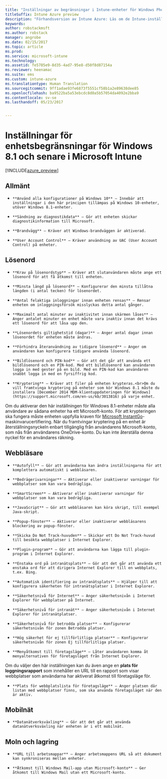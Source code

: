 ```yaml
---
title: "Inställningar av begränsningar i Intune-enheter för Windows Phone 8.1"
titleSuffix: Intune Azure preview
description: "Förhandsversion av Intune Azure: Läs om de Intune-inställningar du kan använda för att styra inställningar och funktioner på Windows 8.1-enheter."
keywords: 
author: robstackmsft
ms.author: robstack
manager: angrobe
ms.date: 02/15/2017
ms.topic: article
ms.prod: 
ms.service: microsoft-intune
ms.technology: 
ms.assetid: fe5785e9-8d35-4ad7-95e8-d50f8d87154a
ms.reviewer: heenamac
ms.suite: ems
ms.custom: intune-azure
ms.translationtype: Human Translation
ms.sourcegitcommit: 9ff1adae93fe6873f5551cf58b1a2e89638dee85
ms.openlocfilehash: ba9522ba5a53ebcdc8d0a5b57054da4092e2bba9
ms.contentlocale: sv-se
ms.lasthandoff: 05/23/2017


---
```


# <a name="windows-81-and-later-device-restriction-settings-in-microsoft-intune"></a>Inställningar för enhetsbegränsningar för Windows 8.1 och senare i Microsoft Intune

[!INCLUDE[azure_preview](./includes/azure_preview.md)]

## <a name="general"></a>Allmänt
-     **Använd alla konfigurationer på Windows 10** – Innebär att inställningar i den här principen tillämpas på Windows 10-enheter, utöver Windows 8.1-enheter.
-     **Sändning av diagnostikdata** – Gör att enheten skickar diagnostikinformation till Microsoft.
-     **Brandvägg** – Kräver att Windows-brandväggen är aktiverad.
-     **User Account Control** – Kräver användning av UAC (User Account Control) på enheter.
## <a name="password"></a>Lösenord
-     **Krav på lösenordstyp** – Kräver att slutanvändaren måste ange ett lösenord för att få åtkomst till enheten.
-     **Minsta längd på lösenord** – Konfigurerar den minsta tillåtna längden (i antal tecken) för lösenordet.
-     **Antal felaktiga inloggningar innan enheten rensas** – Rensar enheten om inloggningsförsök misslyckas detta antal gånger.
-     **Maximalt antal minuter av inaktivitet innan skärmen låses** – Anger antalet minuter en enhet måste vara inaktiv innan det krävs ett lösenord för att låsa upp den.
-     **Lösenordets giltighetstid (dagar)** – Anger antal dagar innan lösenordet för enheten måste ändras.
-     **Förhindra återanvändning av tidigare lösenord** – Anger om användaren kan konfigurera tidigare använda lösenord.
-     **Bildlösenord och PIN-kod** – Gör att det går att använda ett bildlösenord och en PIN-kod. Med ett bildlösenord kan användaren logga in med gester på en bild. Med en PIN-kod kan användaren snabbt logga in med en fyrsiffrig kod.
-     **Kryptering** – Kräver att filer på enheten krypteras.<br>Om du vill framtvinga kryptering på enheter som kör Windows 8.1 måste du installera [December 2014 MDM-klientuppdateringen för Windows](https://support.microsoft.com/en-us/kb/3013816) på varje enhet.
Om du aktiverar den här inställningen för Windows 8.1-enheter måste alla användare av sådana enheter ha ett Microsoft-konto.
För att krypteringen ska fungera måste enheten uppfylla kraven för [Microsoft InstantGo](https://blogs.windows.com/windowsexperience/2014/06/19/instantgo-a-better-way-to-sleep/#IBHULcTfI4PokO8X.97)-maskinvarucertifiering.
När du framtvingar kryptering på en enhet är återställningsnyckeln enbart tillgänglig från användarens Microsoft-konto, som nås från användarens OneDrive-konto. Du kan inte återställa denna nyckel för en användares räkning.     



## <a name="browser"></a>Webbläsare
-     **Autofyll** – Gör att användarna kan ändra inställningarna för att komplettera automatiskt i webbläsaren.
-     **Bedrägerivarningar** – Aktiverar eller inaktiverar varningar för webbplatser som kan vara bedrägliga.
-     **SmartScreen** – Aktiverar eller inaktiverar varningar för webbplatser som kan vara bedrägliga.
-     **JavaScript** – Gör att webbläsaren kan köra skript, till exempel Java-skript.
-     **Popup-fönster** – Aktiverar eller inaktiverar webbläsarens blockering av popup-fönster.
-     **Skicka Do Not Track-huvuden** – Skickar ett Do Not Track-huvud till besökta webbplatser i Internet Explorer.
-     **Plugin-program** – Gör att användarna kan lägga till plugin-program i Internet Explorer.
-     **Enstaka ord på intranätsplats** – Gör att det går att använda ett enstaka ord för att dirigera Internet Explorer till en webbplats, t.ex. Bing.
-     **Automatisk identifiering av intranätsplats** – Hjälper till att konfigurera säkerheten för intranätsplatser i Internet Explorer.
-     **Säkerhetsnivå för Internet** – Anger säkerhetsnivån i Internet Explorer för webbplatser på Internet.
-     **Säkerhetsnivå för intranät** – Anger säkerhetsnivån i Internet Explorer för intranätplatser.
-     **Säkerhetsnivå för betrodda platser** – Konfigurerar säkerhetsnivån för zonen Betrodda platser.
-     **Hög säkerhet för ej tillförlitliga platser** – Konfigurerar säkerhetsnivån för zonen Ej tillförlitliga platser.
-     **Menyåtkomst till företagsläge** – Låter användaren komma åt menyalternativen för företagsläget från Internet Explorer.
Om du väljer den här inställningen kan du även ange en **plats för loggningsrapport** som innehåller en URL till en rapport som visar webbplatser som användarna har aktiverat åtkomst till företagsläge för.
-     **Plats för webbplatslista för företagsläge** – Anger platsen där listan med webbplatser finns, som ska använda företagsläget när den är aktiv.
## <a name="cellular"></a>Mobilnät
-     **Datanätverksväxling** – Gör att det går att använda datanätverksväxling när enheten är i ett mobilnät.
## <a name="cloud-and-storage"></a>Moln och lagring
-     **URL till arbetsmappar** – Anger arbetsmappens URL så att dokument kan synkroniseras mellan enheter.
-     **Åtkomst till Windows Mail-app utan Microsoft-konto** – Ger åtkomst till Windows Mail utan ett Microsoft-konto.     

